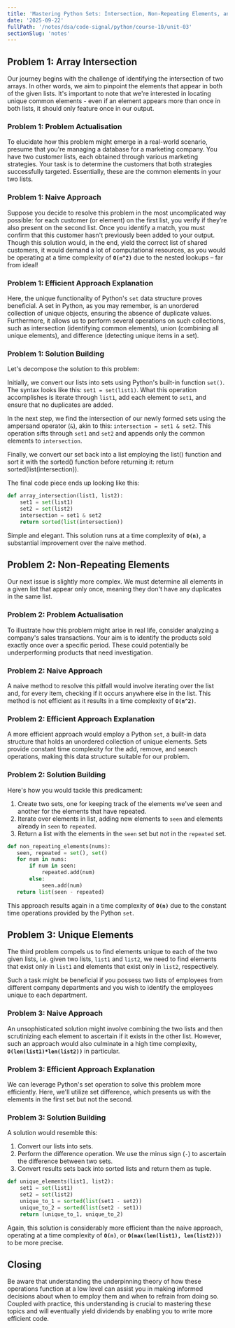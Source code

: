 ```yaml
---
title: 'Mastering Python Sets: Intersection, Non-Repeating Elements, and Unique Elements'
date: '2025-09-22'
fullPath: '/notes/dsa/code-signal/python/course-10/unit-03'
sectionSlug: 'notes'
---
```


## Problem 1: Array Intersection

Our journey begins with the challenge of identifying the intersection of two arrays. In other words, we aim to pinpoint the elements that appear in both of the given lists. It's important to note that we're interested in locating unique common elements - even if an element appears more than once in both lists, it should only feature once in our output.

### Problem 1: Problem Actualisation

To elucidate how this problem might emerge in a real-world scenario, presume that you're managing a database for a marketing company. You have two customer lists, each obtained through various marketing strategies. Your task is to determine the customers that both strategies successfully targeted. Essentially, these are the common elements in your two lists.

### Problem 1: Naive Approach

Suppose you decide to resolve this problem in the most uncomplicated way possible: for each customer (or element) on the first list, you verify if they’re also present on the second list. Once you identify a match, you must confirm that this customer hasn't previously been added to your output. Though this solution would, in the end, yield the correct list of shared customers, it would demand a lot of computational resources, as you would be operating at a time complexity of **`O(n^2)`** due to the nested lookups – far from ideal!

### Problem 1: Efficient Approach Explanation

Here, the unique functionality of Python's `set` data structure proves beneficial. A set in Python, as you may remember, is an unordered collection of unique objects, ensuring the absence of duplicate values. Furthermore, it allows us to perform several operations on such collections, such as intersection (identifying common elements), union (combining all unique elements), and difference (detecting unique items in a set).

### Problem 1: Solution Building

Let's decompose the solution to this problem:

Initially, we convert our lists into sets using Python's built-in function `set()`. The syntax looks like this: `set1 = set(list1)`. What this operation accomplishes is iterate through `list1`, add each element to `set1`, and ensure that no duplicates are added.

In the next step, we find the intersection of our newly formed sets using the ampersand operator (`&`), akin to this: `intersection = set1 & set2`. This operation sifts through `set1` and `set2` and appends only the common elements to `intersection`.

Finally, we convert our set back into a list employing the list() function and sort it with the sorted() function before returning it: return sorted(list(intersection)).

The final code piece ends up looking like this:

```python
def array_intersection(list1, list2):
    set1 = set(list1)
    set2 = set(list2)
    intersection = set1 & set2
    return sorted(list(intersection))


```

Simple and elegant. This solution runs at a time complexity of **`O(n)`**, a substantial improvement over the naive method.

## Problem 2: Non-Repeating Elements

Our next issue is slightly more complex. We must determine all elements in a given list that appear only once, meaning they don't have any duplicates in the same list.

### Problem 2: Problem Actualisation

To illustrate how this problem might arise in real life, consider analyzing a company's sales transactions. Your aim is to identify the products sold exactly once over a specific period. These could potentially be underperforming products that need investigation.

### Problem 2: Naive Approach

A naive method to resolve this pitfall would involve iterating over the list and, for every item, checking if it occurs anywhere else in the list. This method is not efficient as it results in a time complexity of **`O(n^2)`**.

### Problem 2: Efficient Approach Explanation

A more efficient approach would employ a Python `set`, a built-in data structure that holds an unordered collection of unique elements. Sets provide constant time complexity for the add, remove, and search operations, making this data structure suitable for our problem.

### Problem 2: Solution Building

Here's how you would tackle this predicament:

1. Create two sets, one for keeping track of the elements we've seen and another for the elements that have repeated.
2. Iterate over elements in list, adding new elements to `seen` and elements already in `seen` to `repeated`.
3. Return a list with the elements in the `seen` set but not in the `repeated` set.

```python
def non_repeating_elements(nums):
   seen, repeated = set(), set()
   for num in nums:
       if num in seen:
           repeated.add(num)
       else:
           seen.add(num)
   return list(seen - repeated)

```

This approach results again in a time complexity of **`O(n)`** due to the constant time operations provided by the Python `set`.

## Problem 3: Unique Elements

The third problem compels us to find elements unique to each of the two given lists, i.e. given two lists, `list1` and `list2`, we need to find elements that exist only in `list1` and elements that exist only in `list2`, respectively.

Such a task might be beneficial if you possess two lists of employees from different company departments and you wish to identify the employees unique to each department.

### Problem 3: Naive Approach

An unsophisticated solution might involve combining the two lists and then scrutinizing each element to ascertain if it exists in the other list. However, such an approach would also culminate in a high time complexity, **`O(len(list1)*len(list2))`** in particular.

### Problem 3: Efficient Approach Explanation

We can leverage Python's set operation to solve this problem more efficiently. Here, we'll utilize set difference, which presents us with the elements in the first set but not the second.

### Problem 3: Solution Building

A solution would resemble this:

1. Convert our lists into sets.
2. Perform the difference operation. We use the minus sign (`-`) to ascertain the difference between two sets.
3. Convert results sets back into sorted lists and return them as tuple.

```python
def unique_elements(list1, list2):
    set1 = set(list1)
    set2 = set(list2)
    unique_to_1 = sorted(list(set1 - set2))
    unique_to_2 = sorted(list(set2 - set1))
    return (unique_to_1, unique_to_2)

```

Again, this solution is considerably more efficient than the naive approach, operating at a time complexity of **`O(n)`**, or **`O(max(len(list1), len(list2)))`** to be more precise.

## Closing

Be aware that understanding the underpinning theory of how these operations function at a low level can assist you in making informed decisions about when to employ them and when to refrain from doing so. Coupled with practice, this understanding is crucial to mastering these topics and will eventually yield dividends by enabling you to write more efficient code.
